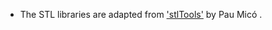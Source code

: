 
 - The STL libraries are adapted from ['stlTools'](https://www.mathworks.com/matlabcentral/fileexchange/51200-stltools) by Pau Micó .
 
